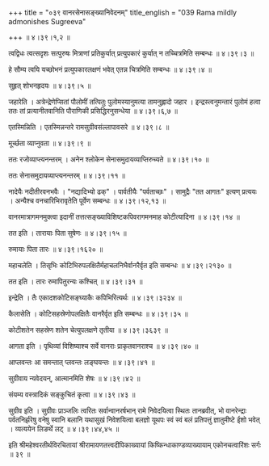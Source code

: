 +++
title = "०३९ वानरसेनासङ्ख्यानिवेदनम्"
title_english = "039 Rama mildly admonishes Sugreeva"

+++
 ॥  ४।३९।१,२  ॥   

  

त्वद्विधः त्वत्सदृशः सत्पुरुषः मित्राणां प्रतिकुर्यात् प्रत्युपकारं कुर्यात् न तच्चित्रमिति सम्बन्धः  ॥  ४।३९।३  ॥   

  

हे सौम्य त्वयि यच्छोभनं प्रत्युपकारलक्षणं भवेत् एतन्न चित्रमिति सम्बन्धः  ॥  ४।३९।४  ॥   

  

सुहृत् शोभनहृदयः  ॥  ४।३९।५  ॥   

  

जहारेति । अत्रेन्द्रेणेप्सितां पौलोमीं तत्पितुः पुलोमस्यानुमत्या तामनुह्लादो जहार । इन्द्रस्त्वनुमन्तारं पुलोमं हत्वा ततः तां प्रत्यानीतवानिति पौराणिकी प्रसिद्धिरनुसन्धेया  ॥  ४।३९।६,७  ॥   

  

एतस्मिन्निति । एतस्मिन्नन्तरे रामसुग्रीवसंल्लापावसरे  ॥  ४।३९।८  ॥   

  

मूर्च्छता व्याप्नुवता  ॥  ४।३९।९  ॥   

  

ततः रजोव्याप्त्यनन्तरम् । अनेन श्लोकेन सेनासमुदायव्याप्तिरुच्यते  ॥  ४।३९।१०  ॥   

  

ततः सेनासमुदायव्याप्त्यनन्तरम्  ॥  ४।३९।११  ॥   

  

नादेयैः नदीतीरवनभवैः । "नद्यादिभ्यो ढक्" । पार्वतीयैः "पर्वताच्छः" । सामुद्रैः "तत आगतः" इत्यण् प्रत्ययः । अन्यैश्च वनचारिभिरावृतेति पूर्वेण सम्बन्धः  ॥  ४।३९।१२,१३  ॥   

  

वानरमात्रागमनमुक्त्वा इदानीं तत्तत्सङ्ख्याविशिष्टकपिवरागमनमाह कोटीत्यादिना  ॥  ४।३९।१४  ॥   

  

तत इति । तारायाः पिता सुषेणः  ॥  ४।३९।१५  ॥   

  

रुमायाः पिता तारः  ॥  ४।३९।१६२०  ॥   

  

महाचलेति । तिसृभिः कोटिभिरुपलक्षितैर्महाचलनिभैर्वानरैर्वृत इति सम्बन्धः  ॥  ४।३९।२१३०  ॥   

  

तत इति । तारः रुमापितुरन्यः कश्चित्  ॥  ४।३९।३१  ॥   

  

इन्द्रेति । तैः एकादशकोटिसङ्घ्याकैः कपिभिरित्यर्थः  ॥  ४।३९।३२३४  ॥   

  

कैलासेति । कोटिसहस्रेणोपलक्षितैः वानरैर्वृत इति सम्बन्धः  ॥  ४।३९।३५  ॥   

  

कोटीशतेन सहस्रेण शतेन चेत्युपलक्षणे तृतीया  ॥  ४।३९।३६३९  ॥   

  

आगता इति । पृथिव्यां विशिष्याश्च सर्वे वानराः प्राकृतवानराश्च  ॥  ४।३९।४०  ॥   

  

आप्लवन्तः आ समन्तात् प्लवन्तः लङ्घयन्तः  ॥  ४।३९।४१  ॥   

  

सुग्रीवाय न्यवेदयन्, आत्मानमिति शेषः  ॥  ४।३९।४२  ॥   

  

संयम्य वस्त्रादिकं सङ्कुचितं कृत्वा  ॥  ४।३९।४३  ॥   

  

सुग्रीव इति । सुग्रीवः प्राञ्जलिः त्वरितः सर्वान्वानरर्षभान् रामे निवेदयित्वा स्थितः तानब्रवीत्, भो वानरेन्द्राः पर्वतनिर्झरेषु वनेषु स्वानि बलानि यथासुखं निवेशयित्वा बलज्ञो यूथपः स्वं स्वं बलं प्रतिपत्तुं ज्ञातुमीष्टे ईशो भवेत् । व्यत्ययेन लिङर्थे लट्  ॥  ४।३९।४४,४५  ॥   

  

इति श्रीमहेश्वरतीर्थविरचितायां श्रीरामायणतत्त्वदीपिकाख्यायां किष्किन्धाकाण्डव्याख्यायाम् एकोनचत्वारिंशः सर्गः  ॥  ३९  ॥   

  

